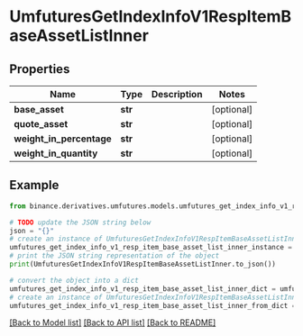 # UmfuturesGetIndexInfoV1RespItemBaseAssetListInner


## Properties

Name | Type | Description | Notes
------------ | ------------- | ------------- | -------------
**base_asset** | **str** |  | [optional] 
**quote_asset** | **str** |  | [optional] 
**weight_in_percentage** | **str** |  | [optional] 
**weight_in_quantity** | **str** |  | [optional] 

## Example

```python
from binance.derivatives.umfutures.models.umfutures_get_index_info_v1_resp_item_base_asset_list_inner import UmfuturesGetIndexInfoV1RespItemBaseAssetListInner

# TODO update the JSON string below
json = "{}"
# create an instance of UmfuturesGetIndexInfoV1RespItemBaseAssetListInner from a JSON string
umfutures_get_index_info_v1_resp_item_base_asset_list_inner_instance = UmfuturesGetIndexInfoV1RespItemBaseAssetListInner.from_json(json)
# print the JSON string representation of the object
print(UmfuturesGetIndexInfoV1RespItemBaseAssetListInner.to_json())

# convert the object into a dict
umfutures_get_index_info_v1_resp_item_base_asset_list_inner_dict = umfutures_get_index_info_v1_resp_item_base_asset_list_inner_instance.to_dict()
# create an instance of UmfuturesGetIndexInfoV1RespItemBaseAssetListInner from a dict
umfutures_get_index_info_v1_resp_item_base_asset_list_inner_from_dict = UmfuturesGetIndexInfoV1RespItemBaseAssetListInner.from_dict(umfutures_get_index_info_v1_resp_item_base_asset_list_inner_dict)
```
[[Back to Model list]](../README.md#documentation-for-models) [[Back to API list]](../README.md#documentation-for-api-endpoints) [[Back to README]](../README.md)


